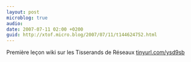 ```yaml
---
layout: post
microblog: true
audio: 
date: 2007-07-11 02:00 +0200
guid: http://xtof.micro.blog/2007/07/11/t144624752.html
---
```

Première leçon wiki sur les Tisserands de Réseaux [tinyurl.com/ysd9sb](http://tinyurl.com/ysd9sb)
